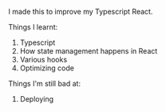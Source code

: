 I made this to improve my Typescript React.

Things I learnt:
1. Typescript
2. How state management happens in React
3. Various hooks
4. Optimizing code

Things I'm still bad at:
1. Deploying
